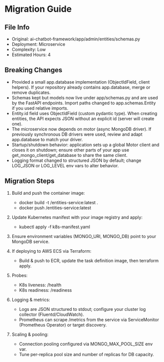 # Migration Guide

## File Info
- Original: ai-chatbot-framework/app/admin/entities/schemas.py
- Deployment: Microservice
- Complexity: Low
- Estimated Hours: 4

## Breaking Changes
- Provided a small app.database implementation (ObjectIdField, client helpers). If your repository already contains app.database, merge or remove duplicates.
- Schemas kept but models now live under app/schemas.py and are used by the FastAPI endpoints. Import paths changed to app.schemas.Entity if you used relative imports.
- Entity.id field uses ObjectIdField (custom pydantic type). When creating entities, the API expects JSON without an explicit id (server will create one).
- The microservice now depends on motor (async MongoDB driver). If previously synchronous DB drivers were used, review and adapt app.database to match your driver.
- Startup/shutdown behavior: application sets up a global Motor client and closes it on shutdown; ensure other parts of your app use get_mongo_client/get_database to share the same client.
- Logging format changed to structured JSON by default; change LOG_JSON or LOG_LEVEL env vars to alter behavior.

## Migration Steps
1) Build and push the container image:
   - docker build -t <registry>/entities-service:latest .
   - docker push <registry>/entities-service:latest

2) Update Kubernetes manifest with your image registry and apply:
   - kubectl apply -f k8s-manifest.yaml

3) Ensure environment variables (MONGO_URI, MONGO_DB) point to your MongoDB service.

4) If deploying to AWS ECS via Terraform:
   - Build & push to ECR, update the task definition image, then terraform apply.

5) Probes:
   - K8s liveness: /health
   - K8s readiness: /readiness

6) Logging & metrics:
   - Logs are JSON structured to stdout; configure your cluster log collector (Fluentd/CloudWatch).
   - Prometheus can scrape /metrics from the service via ServiceMonitor (Prometheus Operator) or target discovery.

7) Scaling & pooling:
   - Connection pooling configured via MONGO_MAX_POOL_SIZE env var.
   - Tune per-replica pool size and number of replicas for DB capacity.

